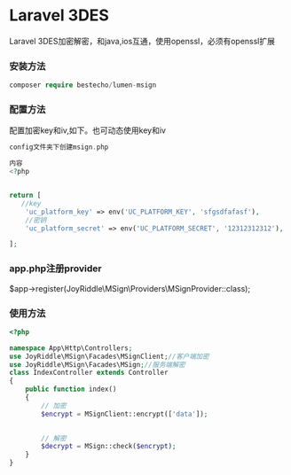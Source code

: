 ﻿# Laravel 3DES

Laravel 3DES加密解密，和java,ios互通，使用openssl，必须有openssl扩展

### 安装方法 ###

```php
composer require bestecho/lumen-msign
```

### 配置方法 ###

配置加密key和iv,如下。也可动态使用key和iv

```php
config文件夹下创建msign.php

内容
<?php


return [
   //key
    'uc_platform_key' => env('UC_PLATFORM_KEY', 'sfgsdfafasf'),
    //密钥
    'uc_platform_secret' => env('UC_PLATFORM_SECRET', '12312312312'),

];
```
### app.php注册provider ###

$app->register(JoyRiddle\MSign\Providers\MSignProvider::class);

### 使用方法 ###


```php
<?php

namespace App\Http\Controllers;
use JoyRiddle\MSign\Facades\MSignClient;//客户端加密
use JoyRiddle\MSign\Facades\MSign;//服务端解密
class IndexController extends Controller
{
    public function index()
    {
        // 加密
        $encrypt = MSignClient::encrypt(['data']);
    

        // 解密
        $decrypt = MSign::check($encrypt);
    }
}

```

